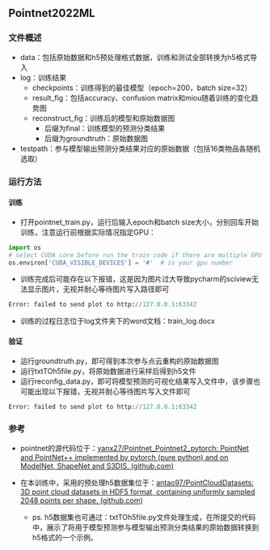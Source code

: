 ## Pointnet2022ML

### 文件概述

- data：包括原始数据和h5预处理格式数据，训练和测试全部转换为h5格式导入
- log：训练结果
  - checkpoints：训练得到的最佳模型（epoch=200，batch size=32）
  - result_fig：包括accuracy、confusion matrix和miou随着训练的变化趋势图
  - reconstruct_fig：训练后的模型和原始数据图
    - 后缀为final：训练模型的预测分类结果
    - 后缀为groundtruth：原始数据图
- testpath：参与模型输出预测分类结果对应的原始数据（包括16类物品各随机选取）

### 运行方法

#### 训练

- 打开pointnet_train.py，运行后输入epoch和batch size大小，分别回车开始训练，注意运行前根据实际情况指定GPU：

```python
import os
# select CUDA core before run the train code if there are multiple GPU accessible
os.environ['CUDA_VISIBLE_DEVICES'] = '#'  # is your gpu number
```

- 训练完成后可能存在以下报错，这是因为图片过大导致pycharm的sciview无法显示图片，无视并耐心等待图片写入路径即可

```python
Error: failed to send plot to http://127.0.0.1:63342
```

- 训练的过程日志位于log文件夹下的word文档：train_log.docx

#### 验证

- 运行groundtruth.py，即可得到本次参与点云重构的原始数据图
- 运行txtTOh5file.py，将原始数据进行采样后得到h5文件
- 运行reconfig_data.py，即可将模型预测的可视化结果写入文件中，该步骤也可能出现以下报错，无视并耐心等待图片写入文件即可

```python
Error: failed to send plot to http://127.0.0.1:63342
```

### 参考

- pointnet的源代码位于：[yanx27/Pointnet_Pointnet2_pytorch: PointNet and PointNet++ implemented by pytorch (pure python) and on ModelNet, ShapeNet and S3DIS. (github.com)](https://github.com/yanx27/Pointnet_Pointnet2_pytorch)

- 在本训练中，采用的预处理h5数据集位于：[antao97/PointCloudDatasets: 3D point cloud datasets in HDF5 format, containing uniformly sampled 2048 points per shape. (github.com)](https://github.com/antao97/PointCloudDatasets)
  - ps. h5数据集也可通过：txtTOh5file.py文件处理生成，在所提交的代码中，展示了将用于模型预测参与模型输出预测分类结果的原始数据转换到h5格式的一个示例。

